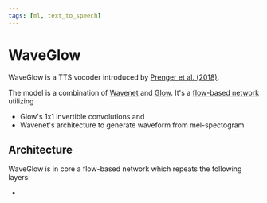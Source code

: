 ```yaml
---
tags: [ml, text_to_speech]
---
```


# WaveGlow

WaveGlow is a TTS vocoder introduced by [Prenger et al.
(2018)](https://arxiv.org/pdf/1811.00002).

The model is a combination of [Wavenet](./wavenet.md) and [Glow](./glow.md).
It's a [flow-based network](./flow_networks.md) utilizing

- Glow's 1x1 invertible convolutions and
- Wavenet's architecture to generate waveform from mel-spectogram

## Architecture

WaveGlow is in core a flow-based network which repeats the following layers:

- 

